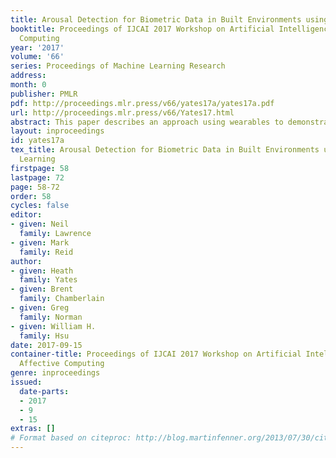 ```yaml
---
title: Arousal Detection for Biometric Data in Built Environments using Machine Learning
booktitle: Proceedings of IJCAI 2017 Workshop on Artificial Intelligence in Affective
  Computing
year: '2017'
volume: '66'
series: Proceedings of Machine Learning Research
address: 
month: 0
publisher: PMLR
pdf: http://proceedings.mlr.press/v66/yates17a/yates17a.pdf
url: http://proceedings.mlr.press/v66/Yates17.html
abstract: This paper describes an approach using wearables to demonstrate the viability of measuring physiometric arousal indicators such as heart rate in assessing how urban built environments can induce physiometric arousal indicators in a subject. In addition, a machine learning methodology is developed to classify sensor inputs based on annotated arousal output as a target. The results are then used as a foundation for designing and implementing an aﬀective intelligent systems framework for arousal state detection via supervised learning and classiﬁcation.
layout: inproceedings
id: yates17a
tex_title: Arousal Detection for Biometric Data in Built Environments using Machine
  Learning
firstpage: 58
lastpage: 72
page: 58-72
order: 58
cycles: false
editor:
- given: Neil 
  family: Lawrence
- given: Mark
  family: Reid
author:
- given: Heath
  family: Yates
- given: Brent
  family: Chamberlain
- given: Greg
  family: Norman
- given: William H.
  family: Hsu
date: 2017-09-15
container-title: Proceedings of IJCAI 2017 Workshop on Artificial Intelligence in
  Affective Computing
genre: inproceedings
issued:
  date-parts:
  - 2017
  - 9
  - 15
extras: []
# Format based on citeproc: http://blog.martinfenner.org/2013/07/30/citeproc-yaml-for-bibliographies/
---
```

